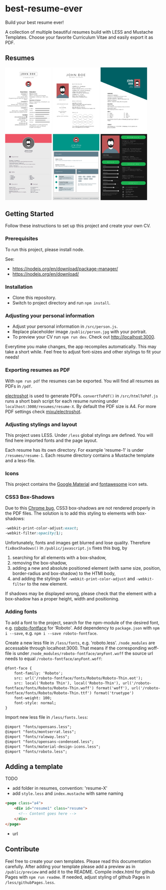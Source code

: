 # best-resume-ever

Build your best resume ever!

A collection of multiple beautiful resumes build with LESS and Mustache Templates. Choose your favorite Curriculum Vitae and easily export it as PDF.




## Resumes

<a href="public/preview/resume-left-right.png"><img src="public/preview/resume-left-right.png" width="150"/></a>
<a href="public/preview/resume-side-bar.png"><img src="public/preview/resume-side-bar.png" width="150"/></a>
<a href="public/preview/resume-oblique.png"><img src="public/preview/resume-oblique.png" width="150"/></a>
<a href="public/preview/resume-wanted.png"><img src="public/preview/resume-wanted.png" width="150"/></a>
<a href="public/preview/resume-grey-boxes.png"><img src="public/preview/resume-grey-boxes.png" width="150"/></a>
<a href="public/preview/resume-spotify.png"><img src="public/preview/resume-spotify.png" width="150"/></a>




## Getting Started

Follow these instructions to set up this project and create your own CV.



### Prerequisites

To run this project, please install node.

See:
- https://nodejs.org/en/download/package-manager/
- https://nodejs.org/en/download/



### Installation

- Clone this repository.
- Switch to project directory and run `npm install`.



### Adjusting your personal information

- Adjust your personal information in `/src/person.js`.
- Replace placeholder image `/public/person.jpg` with your portrait.
- To preview your CV run `npm run dev`. Check out <http://localhost:3000>.

Everytime you make changes, the app recompiles automatically. This may take a short while. Feel free to adjust font-sizes and other stylings to fit your needs!



### Exporting resumes as PDF

With `npm run pdf` the resumes can be exported. You will find all resumes as PDFs in `/pdf`.

[electroshot](https://github.com/mixu/electroshot) is used to generate PDFs. `convertToPdf()` in `/src/htmlToPdf.js` runs a short bash script for each resume running under `localhost:3000/resumes/resume-X`. By default the PDF size is A4. For more PDF settings check [mixu/electroshot](https://github.com/mixu/electroshot).



### Adjusting stylings and layout

This project uses LESS. Under `/less` global stylings are defined. You will find here imported fonts and the page layout.

Each resume has its own directory. For example 'resume-1' is under `/resumes/resume-1`. Each resume directory contains a Mustache template and a less-file.



### Icons

This project contains the [Google Material](https://material.io/icons/) and [fontawesome](http://fontawesome.io/icons/) icon sets.



### CSS3 Box-Shadows

Due to this [Chrome bug](http://stackoverflow.com/questions/13975198/text-shadow-and-box-shadow-while-printing-chrome), CSS3 box-shadows are not rendered properly in the PDF files. The solution is to add this styling to elements with box-shadows:

```css
-webkit-print-color-adjust:exact;
-webkit-filter:opacity(1);
```

Unfortunately, fonts and images get blurred and lose quality. Therefore `fixBoxShadows()` in `/public/javascript.js` fixes this bug, by

1. searching for all elements with a box-shadow,
2. removing the box-shadow,
3. adding a new and absolute positioned element (with same size, position, border-radius and box-shadow) to the HTMl body,
4. and adding the stylings for `-webkit-print-color-adjust` and `-webkit-filter` to the new element.

If shadows may be displayed wrong, please check that the element with a box-shadow has a proper height, width and positioning.



### Adding fonts

To add a font to the project, search for the npm-module of the desired font, e.g. [roboto-fontface](https://www.npmjs.com/package/roboto-fontface) for 'Roboto'. Add dependency to `package.json` with `npm i --save`, e.g. `npm i --save roboto-fontface`.

Create a new less file in `/less/fonts`, e.g. 'roboto.less'. `/node_modules` are accessable through localhost:3000. That means if the corresponding woff-file is under `/node_modules/roboto-fontface/anyFont.woff` the source url needs to equal `/roboto-fontface/anyFont.woff`:

```less
@font-face {
    font-family: 'Roboto';
    src: url('/roboto-fontface/fonts/Roboto/Roboto-Thin.eot');
    src: local('Roboto Thin'), local('Roboto-Thin'), url('/roboto-fontface/fonts/Roboto/Roboto-Thin.woff') format('woff'), url('/roboto-fontface/fonts/Roboto/Roboto-Thin.ttf') format('truetype')
    font-weight: 100;
    font-style: normal;
}
```

Import new less file in `/less/fonts.less`:

```less
@import "fonts/opensans.less";
@import "fonts/montserrat.less";
@import "fonts/raleway.less";
@import "fonts/opensans-condensed.less";
@import "fonts/material-design-icons.less";
@import "fonts/roboto.less";
```



## Adding a template

TODO
- add folder in resumes, convention: 'resume-X'
- add `style.less` and `index.mustache` with same naming

```html
<page class="a4">
    <div id="resume1" class="resume">
      <!-- Content goes here -->
    </div>
</page>
```
- url




## Contribute

Feel free to create your own templates. Please read this documentation carefully. After adding your template please add a preview as in `/public/preview` and add it to the README. Compile index.html for github Pages with `npm run readme`. If needed, adjust styling of github Pages in `/less/githubPages.less`.
